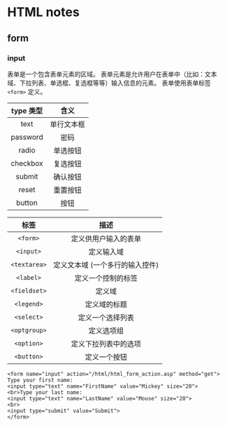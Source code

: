 # HTML notes

## form

### input

表单是一个包含表单元素的区域。
表单元素是允许用户在表单中（比如：文本域、下拉列表、单选框、复选框等等）输入信息的元素。
表单使用表单标签 `<form>` 定义。

|type 类型|含义|
|:-----:|:-----:|
|text |单行文本框|
|password|密码|
|radio|单选按钮|
|checkbox|复选按钮|
|submit|确认按钮|
|reset|重置按钮|
|button|按钮|

| 标签 | 描述 |
|:-----:|:-----:|
|`<form>` | 定义供用户输入的表单 |
| `<input>` | 定义输入域 |
| `<textarea>` | 定义文本域 (一个多行的输入控件) |
| `<label>` | 定义一个控制的标签  |
| `<fieldset>` | 定义域 |
| `<legend>` | 定义域的标题  |
| `<select>` | 定义一个选择列表  | 
| `<optgroup>` | 定义选项组  |
| `<option>` | 定义下拉列表中的选项  |
| `<button>`| 定义一个按钮  |


```
<form name="input" action="/html/html_form_action.asp" method="get">
Type your first name: 
<input type="text" name="FirstName" value="Mickey" size="20">
<br>Type your last name: 
<input type="text" name="LastName" value="Mouse" size="20">
<br>
<input type="submit" value="Submit">
</form> 
```